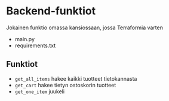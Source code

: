 # Backend-funktiot

Jokainen funktio omassa kansiossaan, jossa Terraformia varten
- main.py
- requirements.txt

## Funktiot
- `get_all_items` hakee kaikki tuotteet tietokannasta
- `get_cart` hakee tietyn ostoskorin tuotteet
- `get_one_item` juukeli